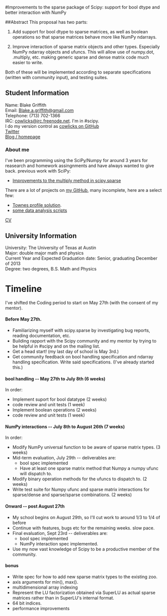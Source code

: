#Improvements to the sparse package of Scipy: support for bool dtype and better interaction with NumPy

##Abstract
This proposal has two parts:

1. Add support for bool dtype to sparse matrices, as well as boolean operations so that sparse matrices behave more like NumPy ndarrays.

2. Improve interaction of sparse matrix objects and other types. Especially NumPy ndarray objects and ufuncs. This will allow use of numpy.dot, .multiply, etc. making generic sparse and dense matrix code much easier to write.

Both of these will be implemented according to separate specifications (written with community input), and testing suites.

## Student Information
Name: Blake Griffith  
Email: Blake.a.griffith@gmail.com  
Telephone: (713) 702-1366  
IRC: cowlicks@irc.freenode.net. I'm in #scipy.  
I do my version control as [cowlicks on GitHub](https://github.com/cowlicks)  
[Twitter](https://twitter.com/cwlcks)  
[Blog / homepage](http://cwl.cx)  

### About me
I've been programming using the SciPy/Numpy for around 3 years for reasearch and homework assingnments and have always wanted to give back.
previous work with SciPy:
* [Improvements to the multiply method in scipy.sparse](https://github.com/scipy/scipy/pull/516)

There are a lot of projects on [my GitHub](https://github.com/cowlicks), many incomplete, here are a select few:
* [Townes profile solution](https://github.com/cowlicks/Townes_profile).
* [some data analysis scripts](https://github.com/cowlicks/2dnls-scripts/tree/master/analysis)

[CV](https://github.com/cowlicks/CV/raw/master/curriculum_vitae.pdf)

## University Information
University: The University of Texas at Austin  
Major: double major math and physics  
Current Year and Expected Graduation date: Senior, graduating December of 2013  
Degree: two degrees, B.S. Math and Physics  


# Timeline
I've shifted the Coding period to start on May 27th (with the consent of my mentor).

#### Before May 27th.
* Familiarizing myself with scipy.sparse by investigating bug reports, reading documentation, etc.
* Building rapport with the Scipy community and my mentor by trying to be helpful in #scipy and on the mailing list.
* Get a head start! (my last day of school is May 3rd.)
* Get community feedback on bool handling specification and ndarray handling specification. Write said specifications. (I've already started this.)

#### bool handling -- May 27th to July 8th (6 weeks)
In order:
* Implement suport for bool datatype (2 weeks)
* code review and unit tests (1 week)
* Implement boolean operations (2 weeks)
* code review and unit tests (1 week)

#### NumPy interactions -- July 8th to August 26th (7 weeks)
In order:
* Modify NumPy universal function to be aware of sparse matrix types. (3 weeks)
* Mid-term evaluation, July 29th -- deliverables are:
    * bool spec implemented
    * Have at least one sparse matrix method that Numpy a numpy ufunc will dispatch to.
* Modify binary operation methods for the ufuncs to dispatch to. (2 weeks)
* Write test suite for Numpy ufunc and sparse matrix interactions for sparse/dense and sparse/sparse combinations. (2 weeks)

#### Onward -- post August 27th
* My school begins on August 29th, so I'll cut work to around 1/3 to 1/4 of before
* Continue with features, bugs etc for the remaining weeks. slow pace.
* Final evaluation, Sept 23rd -- deliverables are:
   * bool spec implemented
   * NumPy interaction spec implemented.
* Use my now vast knowledge of Scipy to be a productive member of the community. 

#### bonus
* Write spec for how to add new sparse matrix types to the existing zoo.
* axis arguments for min(), max().
* multidimensional array indexing 
* Represent the LU factorization obtained via SuperLU as actual sparse matrices rather than in SuperLU's internal format.
* 64 bit indices.
* performance improvements
